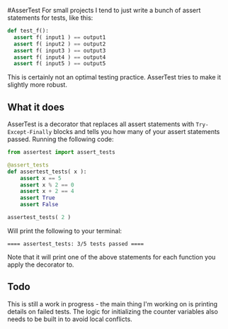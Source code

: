 #AsserTest
For small projects I tend to just write a bunch of assert statements for tests, like this:

```python
def test_f():
  assert f( input1 ) == output1
  assert f( input2 ) == output2
  assert f( input3 ) == output3
  assert f( input4 ) == output4
  assert f( input5 ) == output5
```

This is certainly not an optimal testing practice. AsserTest tries to make it slightly more robust.

## What it does
AsserTest is a decorator that replaces all assert statements with `Try-Except-Finally` blocks and tells you how many of your assert statements passed. Running the following code:

```python
from assertest import assert_tests

@assert_tests
def assertest_tests( x ):
    assert x == 5
    assert x % 2 == 0
    assert x + 2 == 4
    assert True
    assert False

assertest_tests( 2 )
```

Will print the following to your terminal:

```
==== assertest_tests: 3/5 tests passed ====
```

Note that it will print one of the above statements for each function you apply the decorator to.

## Todo
This is still a work in progress - the main thing I'm working on is printing details on failed tests. The logic for initializing the counter variables also needs to be built in to avoid local conflicts.
